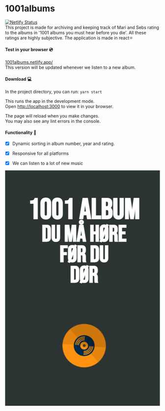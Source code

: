 # 1001albums

[![Netlify Status](https://api.netlify.com/api/v1/badges/2b335434-eedf-4d3e-bbb2-1c6053d68f44/deploy-status)](https://app.netlify.com/sites/1001albums/deploys)\
This project is made for archiving and keeping track of Mari and Sebs rating to the albums in '1001 albums you must hear before you die'. All these ratings are highly subjective. The application is made in react⚛️

#### Test in your browser 💿 
<a href="https://1001albums.netlify.app/" target="_blank">1001albums.netlify.app/</a>\
This version will be updated whenever we listen to a new album. 

#### Download 💻
In the project directory, you can run:
`yarn start`

This runs the app in the development mode.\
Open [http://localhost:3000](http://localhost:3000) to view it in your browser.

The page will reload when you make changes.\
You may also see any lint errors in the console. 

#### Functionality 🤖
* [X] Dynamic sorting in album number, year and rating. 
* [X] Responsive for all platforms 
* [X] We can listen to a lot of new music 


![Screenshot](pics/show.png) 
